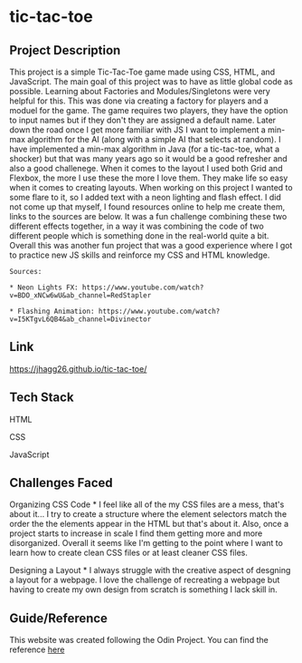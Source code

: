 # tic-tac-toe

## Project Description
This project is a simple Tic-Tac-Toe game made using CSS, HTML, and JavaScript. The main goal of this project was to have as little global code as possible. Learning about Factories and Modules/Singletons were very helpful for this. This was done via creating a factory for players and a moduel for the game. The game requires two players, they have the option to input names but if they don't they are assigned a default name. Later down the road once I get more familiar with JS I want to implement a min-max algorithm for the AI (along with a simple AI that selects at random). I have implemented a min-max algorithm in Java (for a tic-tac-toe, what a shocker) but that was many years ago so it would be a good refresher and also a good challenege. When it comes to the layout I used both Grid and Flexbox, the more I use these the more I love them. They make life so easy when it comes to creating layouts. When working on this project I wanted to some flare to it, so I added text with a neon lighting and flash effect. I did not come up that myself, I found resources online to help me create them, links to the sources are below. It was a fun challenge combining these two different effects together, in a way it was combining the code of two different people which is something done in the real-world quite a bit. Overall this was another fun project that was a good experience where I got to practice new JS skills and reinforce my CSS and HTML knowledge.
    
    Sources:

    * Neon Lights FX: https://www.youtube.com/watch?v=BDO_xNCw6wU&ab_channel=RedStapler

    * Flashing Animation: https://www.youtube.com/watch?v=I5KTgvL6QB4&ab_channel=Divinector
    

## Link
https://jhagg26.github.io/tic-tac-toe/


## Tech Stack

HTML

CSS

JavaScript

## Challenges Faced
Organizing CSS Code
    * I feel like all of the my CSS files are a mess, that's about it... I try to create a structure where the element selectors match the order the the elements appear in the HTML but that's about it. Also, once a project starts to increase in scale I find them getting more and more disorganized. Overall it seems like I'm getting to the point where I want to learn how to create clean CSS files or at least cleaner CSS files.

Designing a Layout
    * I always struggle with the creative aspect of desgning a layout for a webpage. I love the challenge of recreating a webpage but having to create my own design from scratch is something I lack skill in.

## Guide/Reference

This website was created following the Odin Project. You can find the reference [here](https://www.theodinproject.com/lessons/node-path-javascript-tic-tac-toe)